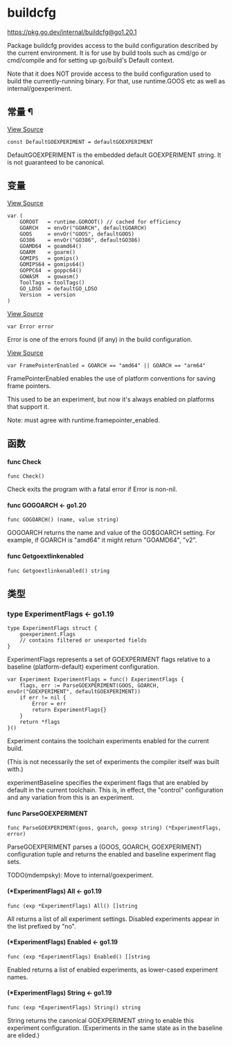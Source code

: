 # buildcfg

https://pkg.go.dev/internal/buildcfg@go1.20.1



Package buildcfg provides access to the build configuration described by the current environment. It is for use by build tools such as cmd/go or cmd/compile and for setting up go/build's Default context.

Note that it does NOT provide access to the build configuration used to build the currently-running binary. For that, use runtime.GOOS etc as well as internal/goexperiment.











  
  

## 常量 ¶

[View Source](https://cs.opensource.google/go/go/+/go1.20.1:src/internal/buildcfg/exp.go;l=42)

```
const DefaultGOEXPERIMENT = defaultGOEXPERIMENT
```

DefaultGOEXPERIMENT is the embedded default GOEXPERIMENT string. It is not guaranteed to be canonical.

## 变量

[View Source](https://cs.opensource.google/go/go/+/go1.20.1:src/internal/buildcfg/cfg.go;l=22)

```
var (
	GOROOT   = runtime.GOROOT() // cached for efficiency
	GOARCH   = envOr("GOARCH", defaultGOARCH)
	GOOS     = envOr("GOOS", defaultGOOS)
	GO386    = envOr("GO386", defaultGO386)
	GOAMD64  = goamd64()
	GOARM    = goarm()
	GOMIPS   = gomips()
	GOMIPS64 = gomips64()
	GOPPC64  = goppc64()
	GOWASM   = gowasm()
	ToolTags = toolTags()
	GO_LDSO  = defaultGO_LDSO
	Version  = version
)
```

[View Source](https://cs.opensource.google/go/go/+/go1.20.1:src/internal/buildcfg/cfg.go;l=39)

```
var Error error
```

Error is one of the errors found (if any) in the build configuration.

[View Source](https://cs.opensource.google/go/go/+/go1.20.1:src/internal/buildcfg/exp.go;l=51)

```
var FramePointerEnabled = GOARCH == "amd64" || GOARCH == "arm64"
```

FramePointerEnabled enables the use of platform conventions for saving frame pointers.

This used to be an experiment, but now it's always enabled on platforms that support it.

Note: must agree with runtime.framepointer_enabled.

## 函数

#### func Check 

```
func Check()
```

Check exits the program with a fatal error if Error is non-nil.

#### func GOGOARCH  <- go1.20

```
func GOGOARCH() (name, value string)
```

GOGOARCH returns the name and value of the GO$GOARCH setting. For example, if GOARCH is "amd64" it might return "GOAMD64", "v2".

#### func Getgoextlinkenabled 

```
func Getgoextlinkenabled() string
```

## 类型

### type ExperimentFlags  <- go1.19

```
type ExperimentFlags struct {
	goexperiment.Flags
	// contains filtered or unexported fields
}
```

ExperimentFlags represents a set of GOEXPERIMENT flags relative to a baseline (platform-default) experiment configuration.

```
var Experiment ExperimentFlags = func() ExperimentFlags {
	flags, err := ParseGOEXPERIMENT(GOOS, GOARCH, envOr("GOEXPERIMENT", defaultGOEXPERIMENT))
	if err != nil {
		Error = err
		return ExperimentFlags{}
	}
	return *flags
}()
```

Experiment contains the toolchain experiments enabled for the current build.

(This is not necessarily the set of experiments the compiler itself was built with.)

experimentBaseline specifies the experiment flags that are enabled by default in the current toolchain. This is, in effect, the "control" configuration and any variation from this is an experiment.

#### func ParseGOEXPERIMENT 

```
func ParseGOEXPERIMENT(goos, goarch, goexp string) (*ExperimentFlags, error)
```

ParseGOEXPERIMENT parses a (GOOS, GOARCH, GOEXPERIMENT) configuration tuple and returns the enabled and baseline experiment flag sets.

TODO(mdempsky): Move to internal/goexperiment.

#### (*ExperimentFlags) All  <- go1.19

```
func (exp *ExperimentFlags) All() []string
```

All returns a list of all experiment settings. Disabled experiments appear in the list prefixed by "no".

#### (*ExperimentFlags) Enabled  <- go1.19

```
func (exp *ExperimentFlags) Enabled() []string
```

Enabled returns a list of enabled experiments, as lower-cased experiment names.

#### (*ExperimentFlags) String  <- go1.19

```
func (exp *ExperimentFlags) String() string
```

String returns the canonical GOEXPERIMENT string to enable this experiment configuration. (Experiments in the same state as in the baseline are elided.)